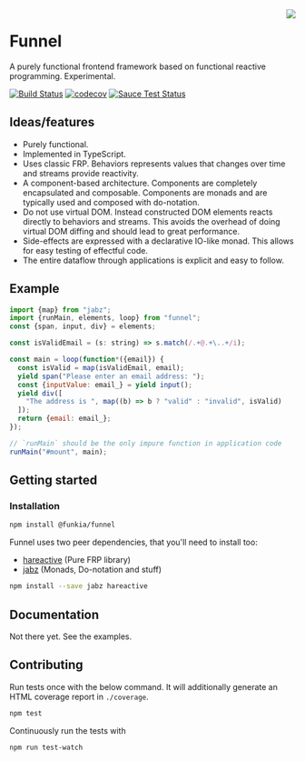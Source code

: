 <img align="right" src="https://avatars0.githubusercontent.com/u/21360882?v=3&s=200">

# Funnel
A purely functional frontend framework based on functional reactive programming. Experimental.

[![Build Status](https://travis-ci.org/Funkia/funnel.svg?branch=master)](https://travis-ci.org/Funkia/funnel)
[![codecov](https://codecov.io/gh/Funkia/funnel/branch/master/graph/badge.svg)](https://codecov.io/gh/Funkia/funnel)
[![Sauce Test Status](https://saucelabs.com/browser-matrix/funnel.svg)](https://saucelabs.com/u/funnel)

## Ideas/features

* Purely functional.
* Implemented in TypeScript.
* Uses classic FRP. Behaviors represents values that changes over time
  and streams provide reactivity.
* A component-based architecture. Components are completely encapsulated and composable.
  Components are monads and are typically used and composed with do-notation.
* Do not use virtual DOM. Instead constructed DOM elements reacts directly to behaviors and streams.
  This avoids the overhead of doing virtual DOM diffing and should lead to great performance.
* Side-effects are expressed with a declarative IO-like monad. This allows for easy
  testing of effectful code.
* The entire dataflow through applications is explicit and easy to follow.

## Example

```js
import {map} from "jabz";
import {runMain, elements, loop} from "funnel";
const {span, input, div} = elements;

const isValidEmail = (s: string) => s.match(/.+@.+\..+/i);

const main = loop(function*({email}) {
  const isValid = map(isValidEmail, email);
  yield span("Please enter an email address: ");
  const {inputValue: email_} = yield input();
  yield div([
    "The address is ", map((b) => b ? "valid" : "invalid", isValid)
  ]);
  return {email: email_};
});

// `runMain` should be the only impure function in application code
runMain("#mount", main);
```

## Getting started

### Installation
```sh
npm install @funkia/funnel
```
Funnel uses two peer dependencies, that you'll need to install too:
* [hareactive](https://github.com/Funkia/hareactive) (Pure FRP library)
* [jabz](https://github.com/Funkia/jabz) (Monads, Do-notation and stuff)
```sh
npm install --save jabz hareactive
```

## Documentation

Not there yet. See the examples.

## Contributing

Run tests once with the below command. It will additionally generate
an HTML coverage report in `./coverage`.

```sh
npm test
```

Continuously run the tests with

```sh
npm run test-watch
```
